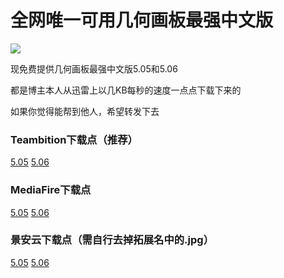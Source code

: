 # 全网唯一可用几何画板最强中文版

<img src="https://raw.githubusercontent.com/trs88244/trs88244.github.io/master/1.png">

现免费提供几何画板最强中文版5.05和5.06

都是博主本人从迅雷上以几KB每秒的速度一点点下载下来的

如果你觉得能帮到他人，希望转发下去

### Teambition下载点（推荐）

<a href="https://www.teambition.com/project/58d278f86e23f2d91eb5f496/works/58d278f86e23f2d91eb5f497">5.05</a>
<a href="https://www.teambition.com/project/58d278f86e23f2d91eb5f496/works/58d278f86e23f2d91eb5f497">5.06</a>

### MediaFire下载点
<a href="http://www.mediafire.com/file/le1lcat59dw6x2z/几何画板5.05最强中文版.exe">5.05</a>
<a href="http://www.mediafire.com/file/rlfijg46yh2ayk6/几何画板5.06最强中文版.exe">5.06</a></p>

### 景安云下载点（需自行去掉拓展名中的.jpg）
<a href="http://server1.kuaiyunds.com/server1/几何画板5.05最强中文版.exe.jpg">5.05</a>
<a href="http://server1.kuaiyunds.com/server1/几何画板5.06最强中文版.exe.jpg">5.06</a>
